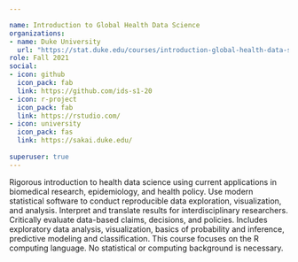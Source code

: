 ```yaml
---

name: Introduction to Global Health Data Science
organizations:
- name: Duke University 
  url: "https://stat.duke.edu/courses/introduction-global-health-data-science"
role: Fall 2021
social:
- icon: github
  icon_pack: fab
  link: https://github.com/ids-s1-20
- icon: r-project
  icon_pack: fab
  link: https://rstudio.com/
- icon: university
  icon_pack: fas
  link: https://sakai.duke.edu/
  
superuser: true
---
```


Rigorous introduction to health data science using current applications in biomedical research, epidemiology, and health policy. Use modern statistical software to conduct reproducible data exploration, visualization, and analysis. Interpret and translate results for interdisciplinary researchers. Critically evaluate data-based claims, decisions, and policies. Includes exploratory data analysis, visualization, basics of probability and inference, predictive modeling and classification. This course focuses on the R computing language. No statistical or computing background is necessary. 